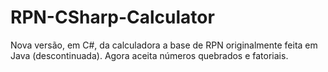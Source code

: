 # RPN-CSharp-Calculator
Nova versão, em C#, da calculadora a base de RPN originalmente feita em Java (descontinuada). Agora aceita números quebrados e fatoriais.

